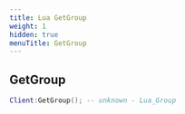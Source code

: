 ```yaml
---
title: Lua GetGroup
weight: 1
hidden: true
menuTitle: GetGroup
---
```

## GetGroup
```lua
Client:GetGroup(); -- unknown - Lua_Group
```